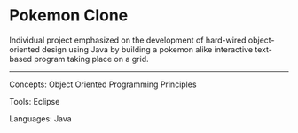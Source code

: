 # Pokemon Clone
Individual project emphasized on the development of hard-wired object-oriented design using Java by building a pokemon alike interactive text-based program taking place on a grid.  

-----------------------------------------------------------------------------------------------  

Concepts: Object Oriented Programming Principles

Tools: Eclipse

Languages: Java
